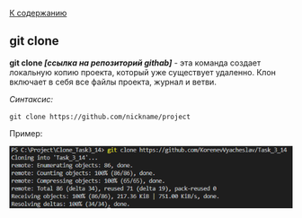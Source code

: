 [К содержанию](./README.md)
## git clone
**git clone *[ссылка на репозиторий githab]*** - эта команда создает локальную копию проекта, который уже существует удаленно. Клон включает в себя все файлы проекта, журнал и ветви.
<!--синтаксис-->
_Синтаксис:_
```
git clone https://github.com/nickname/project
```

Пример:

![git clone.png](./assets/git%20clone.png)